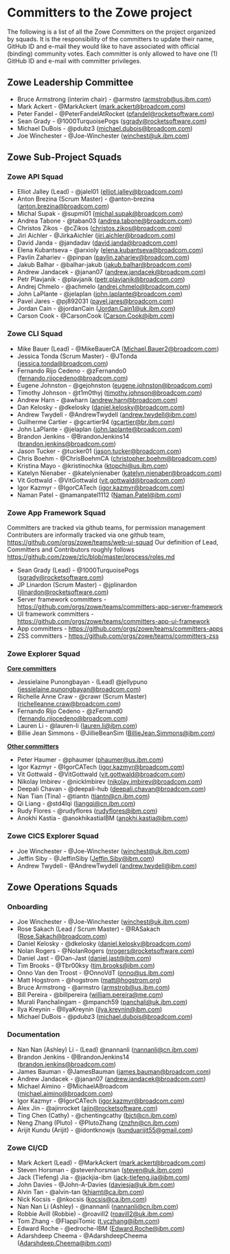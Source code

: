 # Committers to the Zowe project

The following is a list of all the Zowe Committers on the project organized by squads. It is the responsibility of the committers to update their name, GitHub ID and e-mail they would like to have associated with official (binding) community votes. Each committer is only allowed to have one (1) GitHub ID and e-mail with committer privileges.

## Zowe Leadership Committee

- Bruce Armstrong (interim chair) - @armstro (armstrob@us.ibm.com)
- Mark Ackert - @MarkAckert (mark.ackert@broadcom.com)
- Peter Fandel - @PeterFandelAtRocket (pfandel@rocketsoftware.com)
- Sean Grady - @1000TurquoisePogs (sgrady@rocketsoftware.com)
- Michael DuBois - @pdubz3 (michael.dubois@broadcom.com)
- Joe Winchester - @Joe-Winchester (winchest@uk.ibm.com)

## Zowe Sub-Project Squads

### Zowe API Squad

- Elliot Jalley (Lead) - @jalel01 (elliot.jalley@broadcom.com)
- Anton Brezina (Scrum Master) - @anton-brezina (anton.brezina@broadcom.com)
- Michal Supak - @supmi01 (michal.supak@broadcom.com)
- Andrea Tabone - @taban03 (andrea.tabone@broadcom.com)
- Christos Zikos - @cZikos (christos.zikos@broadcom.com)
- Jiri Aichler - @JirkaAichler (jiri.aichler@broadcom.com)
- David Janda - @jandadav (david.janda@broadcom.com)
- Elena Kubantseva - @arxioly (elena.kubantseva@broadcom.com)
- Pavlin Zahariev - @pinpan (pavlin.zahariev@broadcom.com)
- Jakub Balhar - @balhar-jakub (jakub.balhar@broadcom.com)
- Andrew Jandacek - @janan07 (andrew.jandacek@broadcom.com)
- Petr Plavjanik - @plavjanik (petr.plavjanik@broadcom.com)
- Andrej Chmelo - @achmelo (andrej.chmelo@broadcom.com)
- John LaPlante - @jelaplan (john.laplante@broadcom.com)
- Pavel Jares - @pj892031 (pavel.jares@broadcom.com)
- Jordan Cain - @jordanCain (Jordan.Cain1@uk.ibm.com)
- Carson Cook - @CarsonCook (Carson.Cook@ibm.com)

### Zowe CLI Squad

- Mike Bauer (Lead) - @MikeBauerCA (Michael.Bauer2@broadcom.com)
- Jessica Tonda (Scrum Master) - @JTonda (jessica.tonda@broadcom.com)
- Fernando Rijo Cedeno - @zFernando0 (fernando.rijocedeno@broadcom.com)
- Eugene Johnston - @gejohnston (eugene.johnston@broadcom.com)
- Timothy Johnson - @t1m0thyj (timothy.johnson@broadcom.com)
- Andrew Harn - @awharn (andrew.harn@broadcom.com)
- Dan Kelosky - @dkelosky (daniel.kelosky@broadcom.com)
- Andrew Twydell - @AndrewTwydell (andrew.twydell@ibm.com)
- Guilherme Cartier - @gcartier94 (gcartier@br.ibm.com)
- John LaPlante - @jelaplan (john.laplante@broadcom.com)
- Brandon Jenkins - @BrandonJenkins14 (brandon.jenkins@broadcom.com)
- Jason Tucker - @tucker01 (jason.tucker@broadcom.com)
- Chris Boehm - @ChrisBoehmCA (christopher.boehm@broadcom.com)
- Kristina Mayo - @kristinochka (ktopchi@us.ibm.com)
- Katelyn Nienaber - @katelynienaber (katelyn.nienaber@broadcom.com)
- Vit Gottwald - @VitGottwald (vit.gottwald@broadcom.com)
- Igor Kazmyr - @IgorCATech (igor.kazmyr@broadcom.com)
- Naman Patel - @namanpatel1112 (Naman.Patel@ibm.com)

### Zowe App Framework Squad
Committers are tracked via github teams, for permission management
Contributers are informally tracked via one github team, https://github.com/orgs/zowe/teams/web-ui-squad
Our definition of Lead, Committers and Contributors roughly follows https://github.com/zowe/zlc/blob/master/process/roles.md


- Sean Grady (Lead) - @1000TurquoisePogs (sgrady@rocketsoftware.com)
- JP Linardon (Scrum Master) - @jplinardon (jlinardon@rocketsoftware.com)
- Server framework committers - https://github.com/orgs/zowe/teams/committers-app-server-framework
- UI framework committers - https://github.com/orgs/zowe/teams/committers-app-ui-framework
- App committers - https://github.com/orgs/zowe/teams/committers-apps
- ZSS committers - https://github.com/orgs/zowe/teams/committers-zss

### Zowe Explorer Squad

[**Core committers**](https://github.com/orgs/zowe/teams/zowe-explorer-administrators)

- Jessielaine Punongbayan - (Lead) @jellypuno (jessielaine.punongbayan@broadcom.com)
- Richelle Anne Craw - @crawr (Scrum Master) (richelleanne.craw@broadcom.com)
- Fernando Rijo Cedeno - @zFernand0 (fernando.rijocedeno@broadcom.com)
- Lauren Li - @lauren-li (lauren.li@ibm.com)
- Billie Jean Simmons - @JillieBeanSim (BillieJean.Simmons@ibm.com)

[**Other committers**](https://github.com/orgs/zowe/teams/zowe-explorer-committers)

- Peter Haumer - @phaumer (phaumer@us.ibm.com)
- Igor Kazmyr - @IgorCATech (igor.kazmyr@broadcom.com)
- Vit Gottwald - @VitGottwald (vit.gottwald@broadcom.com)
- Nikolay Imbirev - @nickImbirev (nikolay.imbirev@broadcom.com)
- Deepali Chavan - @deepali-hub (deepali.chavan@broadcom.com)
- Nan Tian (Tina) - @tiantn (tiantn@cn.ibm.com)
- Qi Liang - @std4lqi (liangqi@cn.ibm.com)
- Rudy Flores - @rudyflores (rudyflores@ibm.com)
- Anokhi Kastia - @anokhikastiaIBM (anokhi.kastia@ibm.com)

### Zowe CICS Explorer Squad

- Joe Winchester - @Joe-Winchester (winchest@uk.ibm.com)
- Jeffin Siby - @JeffinSiby (Jeffin.Siby@ibm.com)
- Andrew Twydell - @AndrewTwydell (andrew.twydell@ibm.com)

## Zowe Operations Squads

### Onboarding

- Joe Winchester - @Joe-Winchester (winchest@uk.ibm.com)
- Rose Sakach (Lead / Scrum Master) - @RASakach (Rose.Sakach@broadcom.com)
- Daniel Kelosky - @dkelosky (daniel.kelosky@broadcom.com)
- Nolan Rogers - @NolanRogers (nrogers@rocketsoftware.com)
- Daniel Jast - @Dan-Jast (daniel.jast@ibm.com)
- Tim Brooks - @Tbr00ksy (tim.brooks@ibm.com)
- Onno Van den Troost - @OnnoVdT (onno@us.ibm.com)
- Matt Hogstrom - @hogstrom (matt@hogstrom.org)
- Bruce Armstrong - @armstro (armstrob@us.ibm.com)
- Bill Pereira - @billpereira (william.pereira@me.com)
- Murali Panchalingam - @mpanch59 (panchali@uk.ibm.com)
- Ilya Kreynin - @IlyaKreynin (ilya.kreynin@ibm.com)
- Michael DuBois - @pdubz3 (michael.dubois@broadcom.com)

### Documentation

- Nan Nan (Ashley) Li - (Lead) @nannanli (nannanli@cn.ibm.com)
- Brandon Jenkins - @BrandonJenkins14 (brandon.jenkins@broadcom.com)
- James Bauman - @JamesBauman (james.bauman@broadcom.com)
- Andrew Jandacek - @janan07 (andrew.jandacek@broadcom.com)
- Michael Aimino - @MichaelABroadcom (michael.aimino@broadcom.com)
- Igor Kazmyr - @IgorCATech (igor.kazmyr@broadcom.com)
- Alex Jin - @ajinrocket (ajin@rocketsoftware.com)
- Ting Chen (Cathy) - @chentingcathy (bjct@cn.ibm.com)
- Neng Zhang (Pluto) - @PlutoZhang (znzhn@cn.ibm.com)
- Arijit Kundu (Arijit) - @idontknowjs (kunduarijit55@gmail.com)


### Zowe CI/CD

- Mark Ackert (Lead) - @MarkAckert (mark.ackert@broadcom.com)
- Steven Horsman - @stevenhorsman (steven@uk.ibm.com)
- Jack (Tiefeng) Jia - @jackjia-ibm (jack-tiefeng.jia@ibm.com)
- John Davies - @John-A-Davies (daviesja@uk.ibm.com)
- Alvin Tan - @alvin-tan (khiamt@ca.ibm.com)
- Nick Kocsis - @nkocsis (kocsis@ca.ibm.com)
- Nan Nan Li (Ashley) - @nannanli (nannanli@cn.ibm.com)
- Robbie Avill (Robbie) - @roavill2 (roavill2@uk.ibm.com)
- Tom Zhang - @FlappiTomic (t.yczhang@ibm.com)
- Edward Roche - @edroche-IBM (Edward.Roche@ibm.com)
- Adarshdeep Cheema - @AdarshdeepCheema (Adarshdeep.Cheema@ibm.com)
